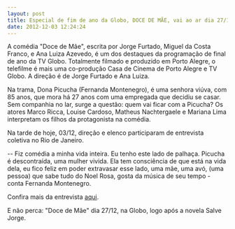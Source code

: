 ```yaml
---
layout: post
title: Especial de fim de ano da Globo, DOCE DE MÃE, vai ao ar dia 27/12
date: 2012-12-03 12:24:24
---
```

A comédia "Doce de Mãe", escrita por Jorge Furtado, Miguel da Costa Franco, e Ana Luiza Azevedo, é um dos destaques da programação de final de ano da TV Globo. Totalmente filmado e produzido em Porto Alegre, o telefilme é mais uma co-produção Casa de Cinema de Porto Alegre e TV Globo. A direção é de Jorge Furtado e Ana Luiza.

Na trama, Dona Picucha (Fernanda Montenegro), é uma senhora viúva, com 85 anos, que mora há 27 anos com uma empregada que decidiu se casar. Sem companhia no lar, surge a questão: quem vai ficar com a Picucha? Os atores Marco Ricca, Louise Cardoso, Matheus Nachtergaele e Mariana Lima interpretam os filhos da protagonista na comédia.

Na tarde de hoje, 03/12, direção e elenco participaram de entrevista coletiva no Rio de Janeiro.

\-- Fiz comédia a minha vida inteira. Eu tenho este lado de palhaça. Picucha é descontraída, uma mulher vivida. Ela tem consciência de que está na vida dela, eu fico feliz em poder extravasar esse lado, uma mãe, uma avó, (uma pessoa) que sabe tudo do Noel Rosa, gosta da música de seu tempo - conta Fernanda Montenegro.

Confira mais da entrevista [aqui](http://redeglobo.globo.com/novidades/noticia/2012/12/fernanda-montenegro-e-jorge-furtado-apresentam-especial-doce-de-mae.html).

E não perca: "Doce de Mãe" dia 27/12, na Globo, logo após a novela Salve Jorge.